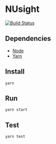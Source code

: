 # NUsight

[![Build Status](https://travis-ci.org/NUbots/NUsight2.svg?branch=master)](https://travis-ci.org/NUbots/NUsight2)

## Dependencies
- [Node](https://nodejs.org/en/download/)
- [Yarn](https://yarnpkg.com/en/docs/install)

## Install
`yarn`

## Run
`yarn start`

## Test
`yarn test`
